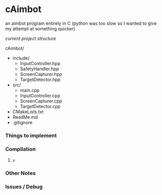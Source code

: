 # **cAimbot**
an aimbot program entirely in C (python was too slow so I wanted to give my attempt at something quicker)

_current project structure_

cAimbot/
 - include/
    - InputController.hpp
    - SafetyHandler.hpp
    - ScreenCapturer.hpp
    - TargetDetector.hpp
 - src/
    - main.cpp
    - InputController.cpp
    - ScreenCapturer.cpp
    - TargetDetector.cpp
 - CMakeLists.txt
 - ReadMe.md
 - .gitignore

### **Things to implement**

### **Compilation**
1. `x`

### **Other Notes**

### **Issues / Debug**
